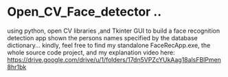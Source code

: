 # Open_CV_Face_detector ..
using python, open CV libraries ,and Tkinter GUI to build a face recognition detection app shown the persons names specified by the database dictionary...
kindly, feel free to find my standalone FaceRecApp.exe, the whole source code project, and my explanation video here:
https://drive.google.com/drive/u/1/folders/17dn5VPZcYUkAag18alsFBlPmen8hr1bk

